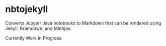 # nbtojekyll
Converts Jupyter Java notebooks to Markdown that can be rendered using Jekyll, Kramdown, and Mathjax.

Currently Work in Progress.
